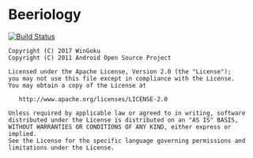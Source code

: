 # Beeriology


[![Build Status](https://travis-ci.org/wingoku/Beeriology.svg?branch=master)](https://travis-ci.org/wingoku/Beeriology)


```
Copyright (C) 2017 WinGoku
Copyright (C) 2011 Android Open Source Project

Licensed under the Apache License, Version 2.0 (the "License");
you may not use this file except in compliance with the License.
You may obtain a copy of the License at

   http://www.apache.org/licenses/LICENSE-2.0

Unless required by applicable law or agreed to in writing, software
distributed under the License is distributed on an "AS IS" BASIS,
WITHOUT WARRANTIES OR CONDITIONS OF ANY KIND, either express or implied.
See the License for the specific language governing permissions and
limitations under the License.
```
